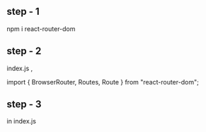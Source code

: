  step - 1
 ----------
 npm i react-router-dom
 
 
 step - 2
 -----------
 index.js ,

 import { BrowserRouter, Routes, Route } from "react-router-dom";



 step - 3
 ------------
 in index.js


  <BrowserRouter>
    <Routes>
      <Route />
    </Routes>
  </BrowserRouter>


  
